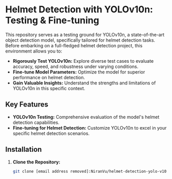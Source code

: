 # Helmet Detection with YOLOv10n: Testing & Fine-tuning

This repository serves as a testing ground for YOLOv10n, a state-of-the-art object detection model, specifically tailored for helmet detection tasks. Before embarking on a full-fledged helmet detection project, this environment allows you to:

- **Rigorously Test YOLOv10n:** Explore diverse test cases to evaluate accuracy, speed, and robustness under varying conditions.
- **Fine-tune Model Parameters:** Optimize the model for superior performance on helmet detection.
- **Gain Valuable Insights:** Understand the strengths and limitations of YOLOv10n in this specific context.

## Key Features

- **YOLOv10n Testing:** Comprehensive evaluation of the model's helmet detection capabilities.
- **Fine-tuning for Helmet Detection:** Customize YOLOv10n to excel in your specific helmet detection scenarios.

## Installation

1. **Clone the Repository:**
   ```bash
   git clone [email address removed]:NiranVu/helmet-detection-yolo-v10n.git
